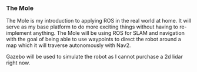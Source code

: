 ### The Mole

The Mole is my introduction to applying ROS in the real world at home. It will serve as my base platform to do more exciting things without having to re-implement anything. The Mole will be using ROS for SLAM and navigation with the goal of being able to use waypoints to direct the robot around a map which it will traverse autonomously with Nav2.

Gazebo will be used to simulate the robot as I cannot purchase a 2d lidar right now.
